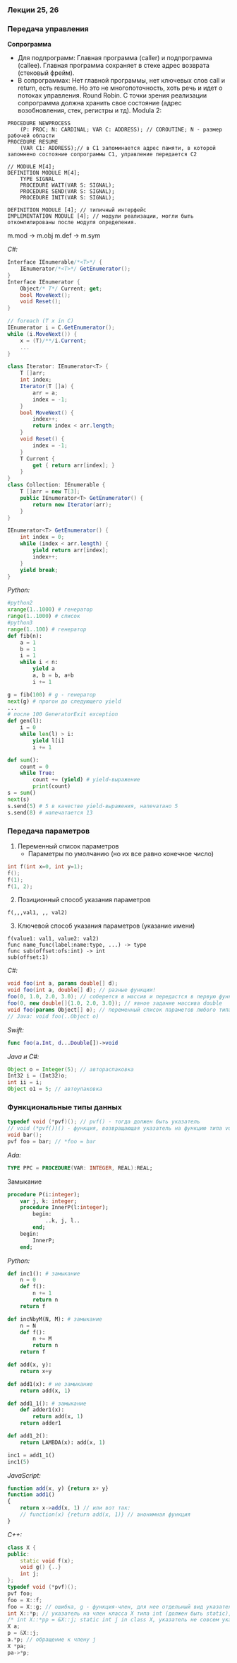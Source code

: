 ### Лекции 25, 26

### Передача управления
**Сопрограмма**
* Для подпрограмм:
Главная программа (caller) и подпрограмма (callee). Главная программа сохраняет в стеке адрес возврата (стековый фрейм).
* В сопрограммах:
Нет главной программы, нет ключевых слов call и return, есть resume. Но это не многопоточность, хоть речь и идет о потоках управления. Round Robin. С точки зрения реализации сопрограмма должна хранить свое состояние (адрес возобновления, стек, регистры и тд).
Modula 2:
```Modula 2
PROCEDURE NEWPROCESS
	(P: PROC; N: CARDINAL; VAR C: ADDRESS); // COROUTINE; N - размер рабочей области
PROCEDURE RESUME
	(VAR C1: ADDRESS);// в С1 запоминается адрес памяти, в которой запомнено состояние сопрограммы С1, управление передается С2
```
```
// MODULE M[4];
DEFINITION MODULE M[4];
	TYPE SIGNAL
	PROCEDURE WAIT(VAR S: SIGNAL);
	PROCEDURE SEND(VAR S: SIGNAL);
	PROCEDURE INIT(VAR S: SIGNAL);
```
```
DEFINITION MODULE [4]; // типичный интерфейс
IMPLEMENTATION MODULE [4]; // модули реализации, могли быть откомпилированы после модуля определения.
```
m.mod -> m.obj
m.def -> m.sym

*C#:*
```C#
Interface IEnumerable/*<T>*/ {
	IEnumerator/*<T>*/ GetEnumerator();
}
Interface IEnumerator {
	Object/* T*/ Current; get;
	bool MoveNext();
	void Reset();
}

// foreach (T x in C)
IEnumerator i = C.GetEnumerator();
while (i.MoveNext()) {
	x = (T)/**/i.Current;
	...
}
```
```C#
class Iterator: IEnumerator<T> {
	T []arr;
	int index;
	Iterator(T []a) {
		arr = a;
		index = -1;
	}
	bool MoveNext() {
		index++;
		return index < arr.length;
	}
	void Reset() {
		index = -1;
	}
	T Current {
		get { return arr[index]; }
	}
}
class Collection: IEnumerable {
	T []arr = new T[3];
	public IEnumerator<T> GetEnumerator() {
		return new Iterator(arr);
	}
}
```
```C#
IEnumerator<T> GetEnumerator() {
	int index = 0;
	while (index < arr.length) {
		yield return arr[index];
		index++;
	}
	yield break;
}
```
*Python:*
```python
#python2
xrange(1..1000) # генератор
range(1..1000) # список
#python3
range(1..100) # генератор
def fib(n):
	a = 1
	b = 1
	i = 1
	while i < n:
		yield a
		a, b = b, a+b
		i += 1

g = fib(100) # g - генератор
next(g) # прогон до следующего yield
...
# после 100 GeneratorExit exception
def gen(l):
	i = 0
	while len(l) > i:
		yield l[i]
		i += 1

def sum():
	count = 0
	while True:
		count += (yield) # yield-выражение
		print(count)
s = sum()
next(s)
s.send(5) # 5 в качестве yield-выражения, напечатано 5
s.send(8) # напечатается 13
```

### Передача параметров

1.  Переменный список параметров
	*  Параметры по умолчанию (но их все равно конечное число)
```C++
int f(int x=0, int y=1);
f();
f(1);
f(1, 2);
```

2. Позиционный способ указания параметров
```
f(,,,val1, ,, val2)
```
3.  Ключевой способ указания параметров (указание имени)
```
f(value1: val1, value2: val2)
func name_func(label:name:type, ...) -> type
func sub(offset:ofs:int) -> int
sub(offset:1)
```
*C#:*
```C#
void foo(int a, params double[] d);
void foo(int a, double[] d); // разные функции!
foo(0, 1.0, 2.0, 3.0); // соберется в массив и передастся в первую функцию
foo(0, new double[]{1.0, 2.0, 3.0}); // явное задание массива double
void foo(params Object[] o); // переменный список параметов любого типа
// Java: void foo(..Object o)
```
*Swift:*
```Swift
func foo(a.Int, d...Double[])->void
```
*Java и C#:*
```Java
Object o = Integer(5); // автораспаковка
Int32 i = (Int32)o;
int ii = i;
Object o1 = 5; // автоупаковка
```

### Функциональные типы данных

```C
typedef void (*pvf)(); // pvf() - тогда должен быть указатель
// void (*pvf())() - функция, возвращающая указатель на функцию типа void
void bar();
pvf foo = bar; // *foo = bar
```
*Ada:*
```Ada
TYPE PPC = PROCEDURE(VAR: INTEGER, REAL):REAL;
```
Замыкание
```Pascal
procedure P(i:integer);
	var j, k: integer;
	procedure InnerP(l:integer);
		begin:
			..k, j, l..
		end;
	begin:
		InnerP;
	end;
```

*Python:*
```python
def inc1(): # замыкание
	n = 0
	def f():
		n += 1
		return n
	return f

def incNbyM(N, M): # замыкание
	n = N
	def f():
		n += M
		return n
	return f

def add(x, y):
	return x+y

def add1(x): # не замыкание
	return add(x, 1)

def add1_1(): # замыкание
	def adder1(x):
		return add(x, 1)
	return adder1

def add1_2():
	return LAMBDA(x): add(x, 1)

inc1 = add1_1()
inc1(5)
```
*JavaScript:*
```JavaScript
function add(x, y) {return x+ y}
function add1()
{
	return x->add(x, 1) // или вот так:
	// function(x) {return add(x, 1)} // анонимная функция
}
```
*С++:*
```C++
class X {
public:
	static void f(x);
	void g() {..}
	int j;
};
typedef void (*pvf)();
pvf foo;
foo = X::f;
foo = X::g; // ошибка, g - функция-член, для нее отдельный вид указателя
int X::*p; // указатель на член класса X типа int (должен быть static), чтобы можно было обратиться не через экземпляр класса:
/* int X::*pp = &X::j; static int j in class X, указатель не совсем указатель, а скорее смещение от начала полей класса*/
X a;
p = &X::j;
a.*p; // обращение к члену j
X *pa;
pa->*p;
```
